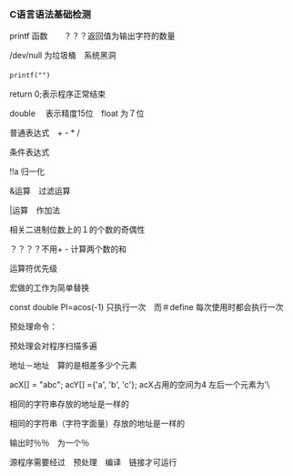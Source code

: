 ### C语言语法基础检测

printf 函数　　？？？返回值为输出字符的数量

/dev/null  为垃圾桶　系统黑洞

`printf("")`　

return 0;表示程序正常结束　

double 　表示精度15位　float 为７位

普通表达式　+ - * / 

条件表达式

!!a  归一化

&运算　过滤运算

|运算　作加法

相关二进制位数上的１的个数的奇偶性

？？？？不用+ - 计算两个数的和

运算符优先级

宏做的工作为简单替换

const double PI=acos(-1) 只执行一次　而＃define 每次使用时都会执行一次

预处理命令：

预处理会对程序扫描多遍　

地址－地址　算的是相差多少个元素

acX[] = "abc"; acY[] ={'a', 'b', 'c'}; acX占用的空间为4  左后一个元素为'\

相同的字符串存放的地址是一样的

相同的字符串（字符字面量）存放的地址是一样的

输出时％％　为一个％

源程序需要经过　预处理　编译　链接才可运行